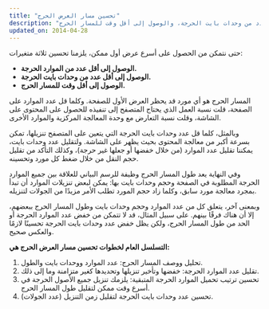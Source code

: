 ```yaml
---
title: "تحسين مسار العرض الحرج"
description: "حتى نتمكن من الحصول على أسرع عرض أول ممكن، يلزمنا تحسين ثلاثة متغيرات: الوصول إلى أقل عدد من الموارد الحرجة، والوصول إلى أقل عدد من وحدات بايت الحرجة، والوصول إلى أقل وقت للمسار الحرج."
updated_on: 2014-04-28
---
```

<p class="intro">
  
</p>

 حتى نتمكن من الحصول على أسرع عرض أول ممكن، يلزمنا تحسين ثلاثة متغيرات:

* **الوصول إلى أقل عدد من الموارد الحرجة.**
* **الوصول إلى أقل عدد من وحدات بايت الحرجة.**
* **الوصول إلى أقل وقت للمسار الحرج.**

المسار الحرج هو أي مورد قد يحظر العرض الأول للصفحة. وكلما قل عدد الموارد على الصفحة، قلت نسبة العمل الذي يحتاج المتصفح إلى تنفيذه للحصول على المحتوى على الشاشة، وقلت نسبة التعارض مع وحدة المعالجة المركزية والموارد الأخرى.

وبالمثل، كلما قل عدد وحدات بايت الحرجة التي يتعين على المتصفح تنزيلها، تمكن بسرعة أكبر من معالجة المحتوى بحيث يظهر على الشاشة. ولتقليل عدد وحدات بايت، يمكننا تقليل عدد الموارد (من خلال خفضها أو جعلها غير حرجة)، وكذلك التأكد من تقليل حجم النقل من خلال ضغط كل مورد وتحسينه.

وفي النهاية يعد طول المسار الحرج وظيفة للرسم البياني للعلاقة بين جميع الموارد الحرجة المطلوبة في الصفحة وحجم وحدات بايت بها: يمكن لبعض تنزيلات الموارد أن تبدأ بمجرد معالجة مورد سابق، وكلما زاد حجم المورد تطلب الأمر مزيدًا من الجولات لتنزيله.

وبمعنى آخر، يتعلق كل من عدد الموارد وحجم وحدات بايت وطول المسار الحرج ببعضهم، إلا أن هناك فرقًا بينهم. على سبيل المثال، قد لا تتمكن من خفض عدد الموارد الحرجة أو الحد من طول المسار الحرج، ولكن يظل خفض عدد وحدات بايت الحرجة تحسينًا لازمًا والعكس صحيح.

**التسلسل العام لخطوات تحسين مسار العرض الحرج هي:**

1. تحليل ووصف المسار الحرج: عدد الموارد ووحدات بايت والطول.
2. تقليل عدد الموارد الحرجة: خفضها وتأخير تنزيلها وتحديدها كغير متزامنة وما إلى ذلك.
3. تحسين ترتيب تحميل الموارد الحرجة المتبقية: يلزمك تنزيل جميع الأصول الحرجة في أسرع وقت ممكن لتقليل طول المسار الحرج.
4. تحسين عدد وحدات بايت الحرجة لتقليل زمن التنزيل (عدد الجولات).



